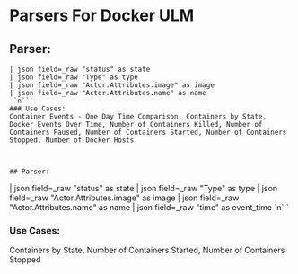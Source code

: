 # Parsers For Docker ULM

## Parser:
```
| json field=_raw "status" as state
| json field=_raw "Type" as type
| json field=_raw "Actor.Attributes.image" as image
| json field=_raw "Actor.Attributes.name" as name
 `n```
### Use Cases:
Container Events - One Day Time Comparison, Containers by State, Docker Events Over Time, Number of Containers Killed, Number of Containers Paused, Number of Containers Started, Number of Containers Stopped, Number of Docker Hosts



## Parser:
```
| json field=_raw "status" as state
| json field=_raw "Type" as type
| json field=_raw "Actor.Attributes.image" as image
| json field=_raw "Actor.Attributes.name" as name
| json field=_raw "time" as event_time
 `n```
### Use Cases:
Containers by State, Number of Containers Started, Number of Containers Stopped


